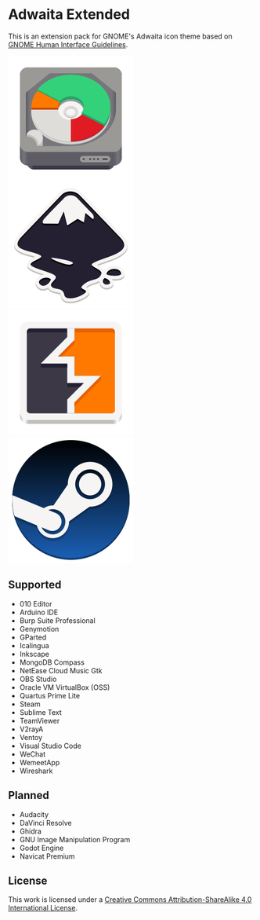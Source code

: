 # Adwaita Extended

This is an extension pack for GNOME's Adwaita icon theme based on [GNOME Human Interface Guidelines](https://developer.gnome.org/hig/).

![gparted.svg](./scalable/apps/gparted.svg)
![org.inkscape.Inkscape.svg](./scalable/apps/org.inkscape.Inkscape.svg)
![burpsuite-pro.svg](scalable/apps/burpsuite-pro.svg)
![steam.svg](scalable/apps/steam.svg)

## Supported

* 010 Editor
* Arduino IDE
* Burp Suite Professional
* Genymotion
* GParted
* Icalingua
* Inkscape
* MongoDB Compass
* NetEase Cloud Music Gtk
* OBS Studio
* Oracle VM VirtualBox (OSS)
* Quartus Prime Lite
* Steam
* Sublime Text
* TeamViewer
* V2rayA
* Ventoy
* Visual Studio Code
* WeChat
* WemeetApp
* Wireshark

## Planned

* Audacity
* DaVinci Resolve
* Ghidra
* GNU Image Manipulation Program
* Godot Engine
* Navicat Premium

## License
This work is licensed under a [Creative Commons Attribution-ShareAlike 4.0 International License](https://creativecommons.org/licenses/by-sa/4.0/).
